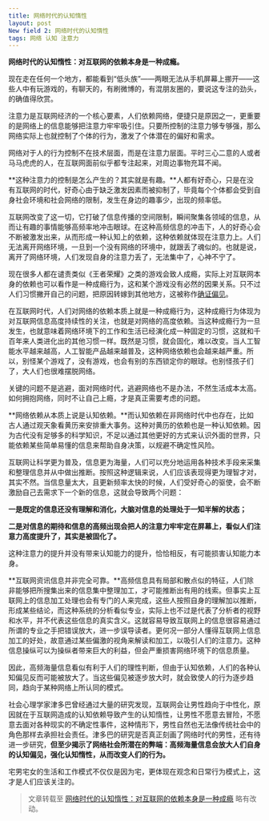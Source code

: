 ```yaml
---
title: 网络时代的认知惰性
layout: post
New field 2: 网络时代的认知惰性
tags: 网络 认知 注意力
---
```


**网络时代的认知惰性：对互联网的依赖本身是一种成瘾。**


现在走在任何一个地方，都能看到“低头族”——两眼无法从手机屏幕上挪开——这些人中有玩游戏的，有聊天的，有刷微博的，有混朋友圈的，要说这专注的劲头，的确值得欣赏。

注意力是互联网经济的一个核心要素，人们依赖网络，便捷只是原因之一，更重要的是网络上的信息能够把注意力牢牢吸引住。只要所控制的注意力够专够强，那么网络实际上也就控制了个体的行为，激发了个体潜在的偏好和需求。

网络对于人的行为控制不在技术层面，而是在注意力层面。平时三心二意的人或者马马虎虎的人，在互联网面前似乎都专注起来，对周边事物充耳不闻。

**这种注意力的控制是怎么产生的？其实就是有趣。**人都有好奇心，只是在没有互联网的时代，好奇心由于缺乏激发因素而被抑制了，毕竟每个个体都会受到自身社会环境和社会网络的限制，发生在身边的趣事少，出现的频率低。

互联网改变了这一切，它打破了信息传播的空间限制，瞬间聚集各领域的信息，从而让有趣的事情能够高频率地冲击眼球。在这种高频信息的冲击下，人的好奇心会不断被激发出来，从而形成一种认知上的依赖，这种依赖就体现在注意力上。人们无法离开网络环境，一旦到一个没有网络的环境中，就跟丢了魂似的。也就是说，离开了网络环境，人们发现自身的注意力丢了，无法集中了，心神不宁了。

现在很多人都在谴责类似《王者荣耀》之类的游戏会致人成瘾，实际上对互联网本身的依赖也可以看作是一种成瘾行为，这和某个游戏没有必然的因果关系。只不过人们习惯撇开自己的问题，把原因转嫁到其他地方，这被称作[确证偏见](https://zh.wikipedia.org/wiki/%E7%A2%BA%E8%AA%8D%E5%81%8F%E8%AA%A4)。

在互联网时代，人们对网络的依赖本质上就是一种成瘾行为，这种成瘾行为体现为对互联网信息高度持续性的关注，也就是对网络的高度依赖。当这种成瘾行为一旦发生，也就意味着网络环境下的工作和生活已经演化成一种固定的习惯，这就和千百年来人类进化出的其他习惯一样。既然是习惯，就会固化，难以改变。当人工智能水平越来越高，人工智能产品越来越普及，这种网络依赖也会越来越严重。所以，别怪某个游戏了，没有游戏，也会有别的东西锁定你的眼球。也别怪孩子们了，大人们也很难摆脱网络。

关键的问题不是逃避，面对网络时代，逃避网络也不是办法，不然生活成本太高。如何拥抱网络，同时不让自己上瘾，才是真正需要考虑的问题。

**网络依赖从本质上说是认知依赖。**而认知依赖在非网络时代中也存在，比如古人通过观天象看黄历来安排重大事务。这种对黄历的依赖也是一种认知依赖。因为古代没有足够多的科学知识，不足以通过其他更好的方式来认识外面的世界，只能依赖某些简单易懂的信息来帮助自身决策，以规避不确定性风险。

互联网让科学更为普及，信息更为海量，人们可以充分地运用各种技术手段来采集和整理信息并从中做出推断。按照这种逻辑来说，人们应该表现得更为理智才对，其实不然。当信息量太大，且更新频率太快的时候，人们受好奇心的驱使，会不断激励自己去需求下一个新的信息，这就会导致两个问题：

**一是既定的信息还没有理解和消化，大脑对信息的处理处于一知半解的状态；**

**二是对信息的期待和信息的高频出现会把人的注意力牢牢定在屏幕上，看似人们注意力高度提升了，其实是被固化了。**

这种注意力的提升并没有带来认知能力的提升，恰恰相反，有可能损害认知能力本身。

**互联网资讯信息并非完全可靠。**高频信息具有局部和散点似的特征，人们除非能够把所搜集出来的信息集中整理加工，才可能推断出有用的线索。但事实上互联网上的信息加工处理也会有专门的人来完成，这些人按照自身的理解加以推断，形成某些结论，而这种系统的分析看似专业，实际上也不过是代表了分析者的视野和水平，并不代表这些信息的真实含义。这就容易导致互联网上的信息很容易通过所谓的专业之手把错误放大，进一步误导读者。更何况一部分人懂得互联网上信息加工的好处，故意通过某些偏激的视角来解读和加工，以吸引人们的注意力。这种信息操纵可以为操纵者带来巨大的利益，但会严重损害网络环境下的信息质量。

因此，高频海量信息看似有利于人们的理性判断，但由于认知依赖，人们的各种认知偏见反而可能被放大了。当这些偏见被逐步放大时，就会致使人的行为逐步趋同，趋向于某种网络上所认同的模式。

社会心理学家津多巴曾经通过大量的研究发现，互联网会让男性趋向于中性化，原因就在于互联网造成的认知依赖导致产生的认知惰性，让男性不愿意去冒险，不愿意去面对各种现实的不确定性事件，这种情形下，男性自然也无法像传统社会中的角色那样去承担社会责任。津多巴的研究是否真正刻画了网络时代的男性，还有待进一步研究，**但至少揭示了网络社会所潜在的弊端：高频海量信息会放大人们自身的认知偏见，强化认知惰性，从而改变人们的行为。**

宅男宅女的生活和工作模式不仅仅是因为宅，更体现在观念和日常行为模式上，这才是人们应该关注的。

>文章转载至 [网络时代的认知惰性：对互联网的依赖本身是一种成瘾](http://tech.sina.com.cn/i/2018-04-01/doc-ifysuumc5975392.shtml) 略有改动。